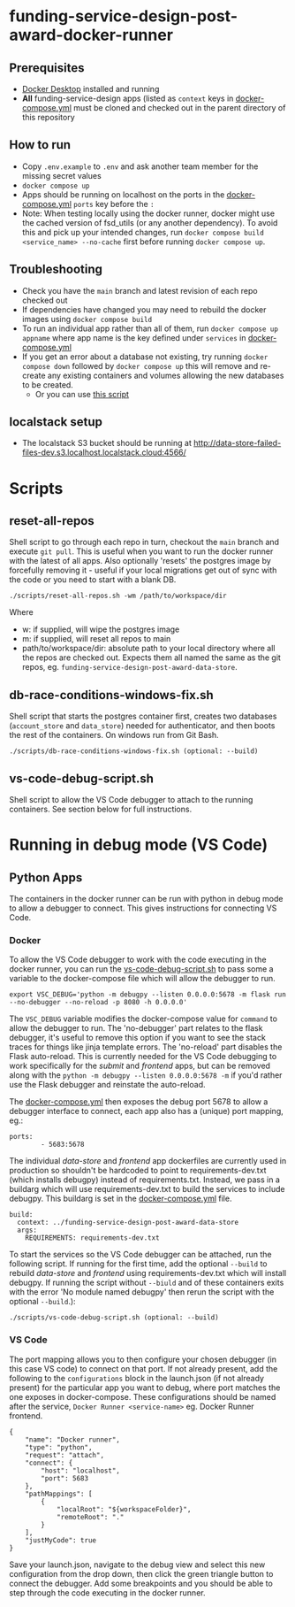 # funding-service-design-post-award-docker-runner

## Prerequisites
*  [Docker Desktop](https://www.docker.com/products/docker-desktop/) installed and running
*  **All** funding-service-design apps (listed as `context` keys in [docker-compose.yml](docker-compose.yml) must be cloned and checked out in the parent directory of this repository

## How to run
* Copy `.env.example` to `.env` and ask another team member for the missing secret values
* `docker compose up`
* Apps should be running on localhost on the ports in the [docker-compose.yml](docker-compose.yml) `ports` key before the `:`
* Note: When testing locally using the docker runner, docker might use the cached version of fsd_utils (or any another dependency). To avoid this and pick up your intended changes, run `docker compose build <service_name> --no-cache` first before running `docker compose up`.

## Troubleshooting
* Check you have the `main` branch and latest revision of each repo checked out
* If dependencies have changed you may need to rebuild the docker images using `docker compose build`
* To run an individual app rather than all of them, run `docker compose up appname` where app name is the key defined under `services` in [docker-compose.yml](docker-compose.yml) 
* If you get an error about a database not existing, try running `docker compose down` followed by `docker compose up` this will remove and re-create any existing containers and volumes allowing the new databases to be created.
  * Or you can use [this script](#db-race-conditions-windows-fixsh)

## localstack setup
* The localstack S3 bucket should be running at http://data-store-failed-files-dev.s3.localhost.localstack.cloud:4566/

# Scripts
## reset-all-repos
Shell script to go through each repo in turn, checkout the `main` branch and execute `git pull`. This is useful when you want to run the docker runner with the latest of all apps. Also optionally 'resets' the postgres image by forcefully removing it - useful if your local migrations get out of sync with the code or you need to start with a blank DB.

    ./scripts/reset-all-repos.sh -wm /path/to/workspace/dir

Where
- w: if supplied, will wipe the postgres image
- m: if supplied, will reset all repos to main
- path/to/workspace/dir: absolute path to your local directory where all the repos are checked out. Expects them all named the same as the git repos, eg. `funding-service-design-post-award-data-store`.

## db-race-conditions-windows-fix.sh
Shell script that starts the postgres container first, creates two databases (`account_store` and `data_store`) needed
for authenticator, and then boots the rest of the containers. On windows run from Git Bash.

    ./scripts/db-race-conditions-windows-fix.sh (optional: --build)

## vs-code-debug-script.sh
Shell script to allow the VS Code debugger to attach to the running containers. See section below for full instructions.

# Running in debug mode (VS Code)
## Python Apps
The containers in the docker runner can be run with python in debug mode to allow a debugger to connect. This gives instructions for connecting VS Code.

### Docker

To allow the VS Code debugger to work with the code executing in the docker runner, you can run the [vs-code-debug-script.sh](./scripts/vs-code-debug-script.sh) to pass some a variable to the docker-compose file which will allow the debugger to run. 

    export VSC_DEBUG='python -m debugpy --listen 0.0.0.0:5678 -m flask run --no-debugger --no-reload -p 8080 -h 0.0.0.0'

The `VSC_DEBUG` variable modifies the docker-compose value for `command` to allow the debugger to run. The 'no-debugger' part relates to the flask debugger, it's useful to remove this option if you want to see the stack traces for things like jinja template errors. The 'no-reload' part disables the Flask auto-reload. This is currently needed for the VS Code debugging to work specifically for the *submit* and *frontend* apps, but can be removed along with the `python -m debugpy --listen 0.0.0.0:5678 -m` if you'd rather use the Flask debugger and reinstate the auto-reload.

The [docker-compose.yml](docker-compose.yml) then exposes the debug port 5678 to allow a debugger interface to connect, each app also has a (unique) port mapping, eg.:

    ports:
            - 5683:5678

The individual *data-store* and *frontend* app dockerfiles are currently used in production so shouldn't be hardcoded to point to requirements-dev.txt (which installs debugpy) instead of requirements.txt. Instead, we pass in a buildarg which will use requirements-dev.txt to build the services to include debugpy. This buildarg is set in the [docker-compose.yml](docker-compose.yml) file.

    build:
      context: ../funding-service-design-post-award-data-store
      args: 
        REQUIREMENTS: requirements-dev.txt

To start the services so the VS Code debugger can be attached, run the following script. If running for the first time, add the optional `--build` to rebuild *data-store* and *frontend* using requirements-dev.txt which will install debugpy. If running the script without `--biuld` and of these containers exits with the error 'No module named debugpy' then rerun the script with the optional `--build`.):

    ./scripts/vs-code-debug-script.sh (optional: --build)

### VS Code

The port mapping allows you to then configure your chosen debugger (in this case VS code) to connect on that port. If not already present, add the following to the `configurations` block in the launch.json (if not already present) for the particular app you want to debug, where port matches the one exposes in docker-compose. These configurations should be named after the service, `Docker Runner <service-name>` eg. Docker Runner frontend.


    {
        "name": "Docker runner",
        "type": "python",
        "request": "attach",
        "connect": {
            "host": "localhost",
            "port": 5683
        },
        "pathMappings": [
            {
                "localRoot": "${workspaceFolder}",
                "remoteRoot": "."
            }
        ],
        "justMyCode": true
    }

Save your launch.json, navigate to the debug view and select this new configuration from the drop down, then click the green triangle button to connect the debugger. Add some breakpoints and you should be able to step through the code executing in the docker runner.